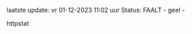 laatste update: 
vr 01-12-2023 11:02   uur 
Status: FAALT - geel - 
<div class="service Y">httpstat</div>